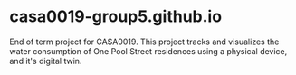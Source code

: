 # casa0019-group5.github.io
End of term project for CASA0019. This project tracks and visualizes the water consumption of One Pool Street residences using a physical device, and it's digital twin.
